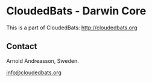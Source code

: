# CloudedBats - Darwin Core

This is a part of CloudedBats: http://cloudedbats.org

## Contact

Arnold Andreasson, Sweden.

info@cloudedbats.org
